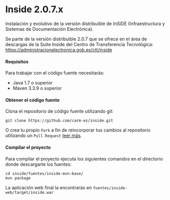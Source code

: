 # Inside 2.0.7.x
Instalación y evolutivo de la versión distribuible de InSiDE (Infraestructura y Sistemas de Documentación Electrónica).

Se parte de la versión distribuible 2.0.7 que se ofrece en el área de descargas de la Suite Inside del Centro de Transferencia Tecnológica: https://administracionelectronica.gob.es/ctt/inside



#### Requisitos
Para trabajar con el código fuente necesitarás: 

* Java 1.7 o superior
* Maven 3.3.9 o superior

#### Obtener el código fuente
Clona el repositorio de código fuente utilizando git:

```
git clone https://github.com/carm-es/inside.git
```

O crea tu propio `Fork` a fin de reincorporar tus cambios al repositorio utilizando un `Pull Request` [leer más](https://help.github.com/articles/fork-a-repo). 


#### Compilar el proyecto
Para compilar el proyecto ejecuta los siguientes comandos en el directorio donde descargarte los fuentes:

```
cd inside/fuentes/inside-mvn-base/
mvn package 
```

La aplicación web final la encontrarás en `fuentes/inside-web/target/inside.war`

